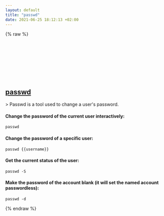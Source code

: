 ```yaml
---
layout: default
title: "passwd"
date: 2021-06-25 18:12:13 +02:00
---
```

{% raw %}
<h2 id="passwd">
  <a href="/en/common/passwd.html">passwd</a> <a href="#passwd"><svg class="icon">
    <use href="/assets/images/unicode_sprite.svg#link" />
  </svg></a>
</h2>
> Passwd is a tool used to change a user's password.

#### Change the password of the current user interactively:
```shell
passwd
```
#### Change the password of a specific user:
```shell
passwd {{username}}
```
#### Get the current status of the user:
```shell
passwd -S
```
#### Make the password of the account blank (it will set the named account passwordless):
```shell
passwd -d
```
{% endraw %}